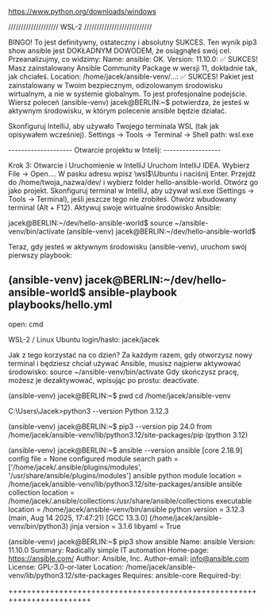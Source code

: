 https://www.python.org/downloads/windows

//////////////////// WSL-2 ///////////////////////////


BINGO!
To jest definitywny, ostateczny i absolutny SUKCES.
Ten wynik pip3 show ansible jest DOKŁADNYM DOWODEM, że osiągnąłeś swój cel.
Przeanalizujmy, co widzimy:
Name: ansible: OK.
Version: 11.10.0: ✅ SUKCES! Masz zainstalowany Ansible Community Package w wersji 11, dokładnie tak, jak chciałeś.
Location: /home/jacek/ansible-venv/...: ✅ SUKCES! Pakiet jest zainstalowany w Twoim bezpiecznym, odizolowanym środowisku wirtualnym, a nie w systemie globalnym. To jest profesjonalne podejście.
Wiersz poleceń (ansible-venv) jacek@BERLIN:~$ potwierdza, że jesteś w aktywnym środowisku, w którym polecenie ansible będzie działać.

Skonfiguruj IntelliJ, aby używało Twojego terminala WSL (tak jak opisywałem wcześniej).
Settings -> Tools -> Terminal -> Shell path: wsl.exe



--------------------  Otwarcie projektu w Intelij:  ------------------

Krok 3: Otwarcie i Uruchomienie w IntelliJ
Uruchom IntelliJ IDEA.
Wybierz File -> Open....
W pasku adresu wpisz \\wsl$\Ubuntu i naciśnij Enter.
Przejdź do /home/twoja_nazwa/dev/ i wybierz folder hello-ansible-world. Otwórz go jako projekt.
Skonfiguruj terminal w IntelliJ, aby używał wsl.exe (Settings -> Tools -> Terminal), jeśli jeszcze tego nie zrobiłeś.
Otwórz wbudowany terminal (Alt + F12).
Aktywuj swoje wirtualne środowisko Ansible:

jacek@BERLIN:~/dev/hello-ansible-world$ source ~/ansible-venv/bin/activate
(ansible-venv) jacek@BERLIN:~/dev/hello-ansible-world$


Teraz, gdy jesteś w aktywnym środowisku (ansible-venv), uruchom swój pierwszy playbook:

(ansible-venv) jacek@BERLIN:~/dev/hello-ansible-world$ ansible-playbook playbooks/hello.yml
--------------------------------------------------------


open: cmd

WSL-2  /  Linux Ubuntu  login/hasło: jacek/jacek


Jak z tego korzystać na co dzień?
Za każdym razem, gdy otworzysz nowy terminal i będziesz chciał używać Ansible, musisz najpierw aktywować środowisko: source ~/ansible-venv/bin/activate
Gdy skończysz pracę, możesz je dezaktywować, wpisując po prostu: deactivate.



(ansible-venv) jacek@BERLIN:~$ pwd
cd /home/jacek/ansible-venv

C:\Users\Jacek>python3 --version
Python 3.12.3

(ansible-venv) jacek@BERLIN:~$ pip3 --version
pip 24.0 from /home/jacek/ansible-venv/lib/python3.12/site-packages/pip (python 3.12)


(ansible-venv) jacek@BERLIN:~$ ansible --version
ansible [core 2.18.9]
config file = None
configured module search path = ['/home/jacek/.ansible/plugins/modules', '/usr/share/ansible/plugins/modules']
ansible python module location = /home/jacek/ansible-venv/lib/python3.12/site-packages/ansible
ansible collection location = /home/jacek/.ansible/collections:/usr/share/ansible/collections
executable location = /home/jacek/ansible-venv/bin/ansible
python version = 3.12.3 (main, Aug 14 2025, 17:47:21) [GCC 13.3.0] (/home/jacek/ansible-venv/bin/python3)
jinja version = 3.1.6
libyaml = True



(ansible-venv) jacek@BERLIN:~$ pip3 show ansible
Name: ansible
Version: 11.10.0
Summary: Radically simple IT automation
Home-page: https://ansible.com/
Author: Ansible, Inc.
Author-email: info@ansible.com
License: GPL-3.0-or-later
Location: /home/jacek/ansible-venv/lib/python3.12/site-packages
Requires: ansible-core
Required-by:


++++++++++++++++++++++++++++++++++++++++++++++++++++++++++++++++++++++++